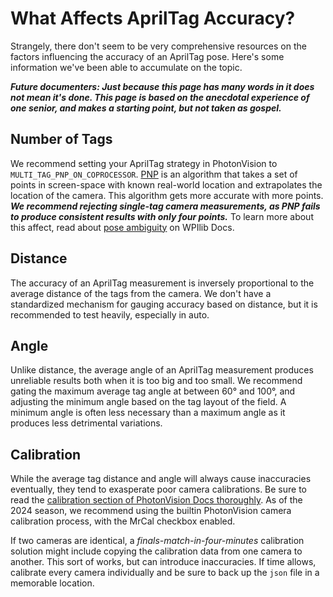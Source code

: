 
# What Affects AprilTag Accuracy?

Strangely, there don't seem to be very comprehensive resources on the factors influencing the accuracy of an AprilTag pose. Here's some information we've been able to accumulate on the topic.

_**Future documenters: Just because this page has many words in it does not mean it's done. This page is based on the anecdotal experience of one senior, and makes a starting point, but not taken as gospel.**_

## Number of Tags

We recommend setting your AprilTag strategy in PhotonVision to `MULTI_TAG_PNP_ON_COPROCESSOR`. [PNP](https://en.wikipedia.org/wiki/Perspective-n-Point) is an algorithm that takes a set of points in screen-space with known real-world location and extrapolates the location of the camera. This algorithm gets more accurate with more points. _**We recommend rejecting single-tag camera measurements, as PNP fails to produce consistent results with only four points.**_ To learn more about this affect, read about [pose ambiguity](https://docs.wpilib.org/en/stable/docs/software/vision-processing/apriltag/apriltag-intro.html#d-to-3d-ambiguity) on WPIlib Docs.

## Distance

The accuracy of an AprilTag measurement is inversely proportional to the average distance of the tags from the camera. We don't have a standardized mechanism for gauging accuracy based on distance, but it is recommended to test heavily, especially in auto.

## Angle

Unlike distance, the average angle of an AprilTag measurement produces unreliable results both when it is too big and too small. We recommend gating the maximum average tag angle at between 60° and 100°, and adjusting the minimum angle based on the tag layout of the field. A minimum angle is often less necessary than a maximum angle as it produces less detrimental variations.

## Calibration

While the average tag distance and angle will always cause inaccuracies eventually, they tend to exasperate poor camera calibrations. Be sure to read the [calibration section of PhotonVision Docs thoroughly](https://docs.photonvision.org/en/latest/docs/calibration/calibration.html). As of the 2024 season, we recommend using the builtin PhotonVision camera calibration process, with the MrCal checkbox enabled.

If two cameras are identical, a _finals-match-in-four-minutes_ calibration solution might include copying the calibration data from one camera to another. This sort of works, but can introduce inaccuracies. If time allows, calibrate every camera individually and be sure to back up the `json` file in a memorable location.
